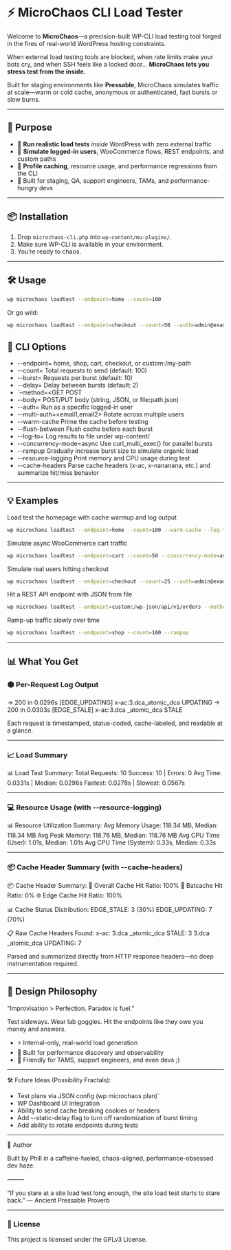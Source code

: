 # ⚡️ MicroChaos CLI Load Tester

Welcome to **MicroChaos**—a precision-built WP-CLI load testing tool forged in the fires of real-world WordPress hosting constraints.

When external load testing tools are blocked, when rate limits make your bots cry, and when SSH feels like a locked door... **MicroChaos lets you stress test from the inside.**

Built for staging environments like **Pressable**, MicroChaos simulates traffic at scale—warm or cold cache, anonymous or authenticated, fast bursts or slow burns.

---

## 🎯 Purpose

- 🔐 **Run realistic load tests** *inside* WordPress with zero external traffic
- 🧠 **Simulate logged-in users**, WooCommerce flows, REST endpoints, and custom paths
- 🧰 **Profile caching**, resource usage, and performance regressions from the CLI
- 🦇 Built for staging, QA, support engineers, TAMs, and performance-hungry devs

---

## 📦 Installation

1. Drop `microchaos-cli.php` into `wp-content/mu-plugins/`.
2. Make sure WP-CLI is available in your environment.
3. You’re ready to chaos.

---

## 🛠 Usage

```bash
wp microchaos loadtest --endpoint=home --count=100
```

Or go wild:

```bash
wp microchaos loadtest --endpoint=checkout --count=50 --auth=admin@example.com --concurrency-mode=async --cache-headers --resource-logging
```

## 🔧 CLI Options

- --endpoint=<slug> home, shop, cart, checkout, or custom:/my-path
- --count=<n> Total requests to send (default: 100)
- --burst=<n> Requests per burst (default: 10)
- --delay=<seconds> Delay between bursts (default: 2)
- `–method=<GET POST
- --body=<data> POST/PUT body (string, JSON, or file:path.json)
- --auth=<email> Run as a specific logged-in user
- --multi-auth=<email1,email2> Rotate across multiple users
- --warm-cache Prime the cache before testing
- --flush-between Flush cache before each burst
- --log-to=<relative path> Log results to file under wp-content/
- --concurrency-mode=async Use curl_multi_exec() for parallel bursts
- --rampup Gradually increase burst size to simulate organic load
- --resource-logging Print memory and CPU usage during test
- --cache-headers Parse cache headers (x-ac, x-nananana, etc.) and summarize hit/miss behavior

---

## 💡 Examples

Load test the homepage with cache warmup and log output

```bash
wp microchaos loadtest --endpoint=home --count=100 --warm-cache --log-to=uploads/home-log.txt
```

Simulate async WooCommerce cart traffic

```bash
wp microchaos loadtest --endpoint=cart --count=50 --concurrency-mode=async
```

Simulate real users hitting checkout

```bash
wp microchaos loadtest --endpoint=checkout --count=25 --auth=admin@example.com
```

Hit a REST API endpoint with JSON from file

```bash
wp microchaos loadtest --endpoint=custom:/wp-json/api/v1/orders --method=POST --body=file:data/orders.json
```

Ramp-up traffic slowly over time

```bash
wp microchaos loadtest --endpoint=shop --count=100 --rampup
```

---

## 📊 What You Get

### 🟢 Per-Request Log Output

→ 200 in 0.0296s [EDGE_UPDATING] x-ac:3.dca_atomic_dca UPDATING
→ 200 in 0.0303s [EDGE_STALE] x-ac:3.dca _atomic_dca STALE

Each request is timestamped, status-coded, cache-labeled, and readable at a glance.

---

### 📈 Load Summary

📊 Load Test Summary:
   Total Requests: 10
   Success: 10 | Errors: 0
   Avg Time: 0.0331s | Median: 0.0296s
   Fastest: 0.0278s | Slowest: 0.0567s

---

### 💻 Resource Usage (with --resource-logging)

📊 Resource Utilization Summary:
   Avg Memory Usage: 118.34 MB, Median: 118.34 MB
   Avg Peak Memory: 118.76 MB, Median: 118.76 MB
   Avg CPU Time (User): 1.01s, Median: 1.01s
   Avg CPU Time (System): 0.33s, Median: 0.33s

---

### 📦 Cache Header Summary (with --cache-headers)

📦 Cache Header Summary:
   🔄 Overall Cache Hit Ratio: 100%
   🦇 Batcache Hit Ratio: 0%
   🌐 Edge Cache Hit Ratio: 100%

   📊 Cache Status Distribution:
     EDGE_STALE: 3 (30%)
     EDGE_UPDATING: 7 (70%)

   📋 Raw Cache Headers Found:
     x-ac:
       3.dca _atomic_dca STALE: 3
       3.dca _atomic_dca UPDATING: 7

Parsed and summarized directly from HTTP response headers—no deep instrumentation required.

---

## 🧠 Design Philosophy

“Improvisation > Perfection. Paradox is fuel.”

Test sideways. Wear lab goggles. Hit the endpoints like they owe you money and answers.

- ⚡ Internal-only, real-world load generation
- 🧬 Built for performance discovery and observability
- 🤝 Friendly for TAMS, support engineers, and even devs ;)

---

🛠 Future Ideas (Possibility Fractals):

- Test plans via JSON config (wp microchaos plan)`
- WP Dashboard UI integration
- Ability to send cache breaking cookies or headers
- Add --static-delay flag to turn off randomization of burst timing
- Add ability to rotate endpoints during tests

---

🖖 Author

Built by Phill in a caffeine-fueled, chaos-aligned, performance-obsessed dev haze.

⸻

“If you stare at a site load test long enough, the site load test starts to stare back.”
— Ancient Pressable Proverb

---

### 🧾 License

This project is licensed under the GPLv3 License.
